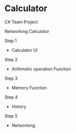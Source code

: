# Calculator
C# Team Project

Networking Calculator

Step 1
- Calculator UI

Step 2
- Arithmetic operation Function

Step 3
- Memory Function

Step 4
- History

Step 5
- Networking


